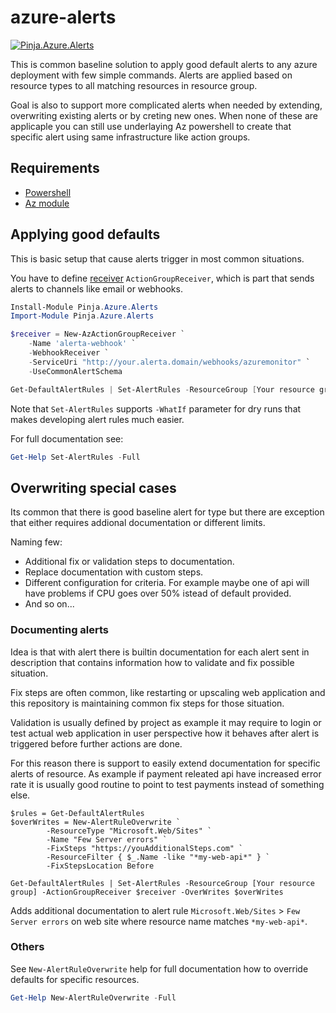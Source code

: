 # azure-alerts

[![Pinja.Azure.Alerts](https://img.shields.io/powershellgallery/v/Pinja.Azure.Alerts.svg?style=flat-square&label=Pinja.Azure.Alerts)](https://www.powershellgallery.com/packages/Pinja.Azure.Alerts/)

This is common baseline solution to apply good default alerts to any azure deployment with few simple commands. Alerts are applied based on resource types to all matching resources in resource group.

Goal is also to support more complicated alerts when needed by extending, overwriting existing alerts or by creting new ones. When none of these are applicaple you can still
use underlaying Az powershell to create that specific alert using same infrastructure like action groups.

## Requirements

- [Powershell](https://github.com/PowerShell/PowerShell)
- [Az module](https://github.com/Azure/azure-powershell)

## Applying good defaults

This is basic setup that cause alerts trigger in most common situations.

You have to define [receiver](https://docs.microsoft.com/en-us/powershell/module/az.monitor/new-azactiongroupreceiver) `ActionGroupReceiver`, which is part that sends alerts to channels like email or webhooks.

```powershell
Install-Module Pinja.Azure.Alerts
Import-Module Pinja.Azure.Alerts

$receiver = New-AzActionGroupReceiver `
    -Name 'alerta-webhook' `
    -WebhookReceiver `
    -ServiceUri "http://your.alerta.domain/webhooks/azuremonitor" `
    -UseCommonAlertSchema

Get-DefaultAlertRules | Set-AlertRules -ResourceGroup [Your resource group] -ActionGroupReceiver $receiver
```

Note that `Set-AlertRules` supports `-WhatIf` parameter for dry runs that makes developing alert rules much easier.

For full documentation see:

```powershell
Get-Help Set-AlertRules -Full
```

## Overwriting special cases

Its common that there is good baseline alert for type but there are exception that either requires addional documentation
or different limits.

Naming few:

- Additional fix or validation steps to documentation.
- Replace documentation with custom steps.
- Different configuration for criteria. For example maybe one of api will have problems if CPU goes over 50% istead of default provided.
- And so on...

### Documenting alerts

Idea is that with alert there is builtin documentation for each alert sent in description that contains information how to
validate and fix possible situation.

Fix steps are often common, like restarting or upscaling web application and this repository is maintaining common fix steps
for those situation.

Validation is usually defined by project as example it may require to login or test actual web application in user perspective
how it behaves after alert is triggered before further actions are done.

For this reason there is support to easily extend documentation for specific alerts of resource. As example if payment releated
api have increased error rate it is usually good routine to point to test payments instead of something else.

```powerhell
$rules = Get-DefaultAlertRules
$overWrites = New-AlertRuleOverwrite `
        -ResourceType "Microsoft.Web/Sites" `
        -Name "Few Server errors" `
        -FixSteps "https://youAdditionalSteps.com" `
        -ResourceFilter { $_.Name -like "*my-web-api*" } `
        -FixStepsLocation Before

Get-DefaultAlertRules | Set-AlertRules -ResourceGroup [Your resource group] -ActionGroupReceiver $receiver -OverWrites $overWrites
```

Adds additional documentation to alert rule `Microsoft.Web/Sites` > `Few Server errors` on web site where resource name matches `*my-web-api*`.

### Others

See `New-AlertRuleOverwrite` help for full documentation how to override defaults for specific resources.

```powershell
Get-Help New-AlertRuleOverwrite -Full
```
